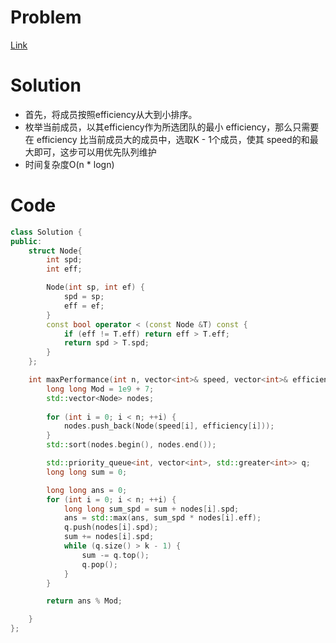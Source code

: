# Problem
[Link](https://leetcode-cn.com/problems/maximum-performance-of-a-team/)

# Solution

* 首先，将成员按照efficiency从大到小排序。
* 枚举当前成员，以其efficiency作为所选团队的最小 efficiency，那么只需要在 efficiency 比当前成员大的成员中，选取K - 1个成员，使其 speed的和最大即可，这步可以用优先队列维护
* 时间复杂度O(n * logn)

# Code
```cpp
class Solution {
public:
	struct Node{
		int spd;
		int eff;

		Node(int sp, int ef) {
			spd = sp;
			eff = ef;
		}
		const bool operator < (const Node &T) const {
			if (eff != T.eff) return eff > T.eff;
			return spd > T.spd;
		}
	};

	int maxPerformance(int n, vector<int>& speed, vector<int>& efficiency, int k) {
		long long Mod = 1e9 + 7;
		std::vector<Node> nodes;
		
		for (int i = 0; i < n; ++i) {
			nodes.push_back(Node(speed[i], efficiency[i]));
		}
		std::sort(nodes.begin(), nodes.end());

		std::priority_queue<int, vector<int>, std::greater<int>> q;
		long long sum = 0;

		long long ans = 0;
		for (int i = 0; i < n; ++i) {
			long long sum_spd = sum + nodes[i].spd;
			ans = std::max(ans, sum_spd * nodes[i].eff);
			q.push(nodes[i].spd); 
			sum += nodes[i].spd;
			while (q.size() > k - 1) {
				sum -= q.top();
				q.pop();
			}
		}

		return ans % Mod;

	}
};
```